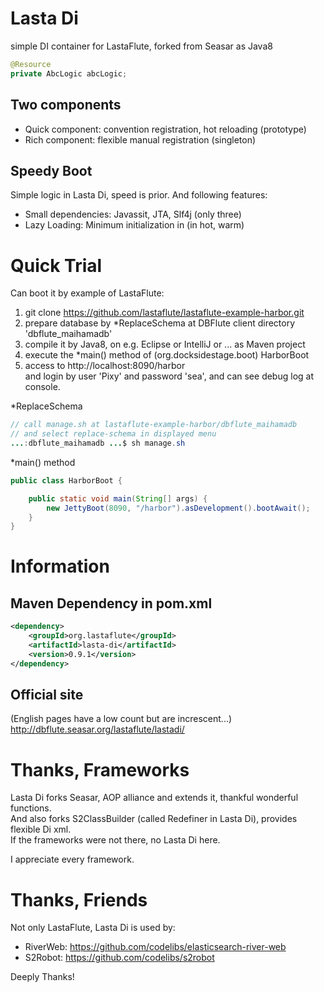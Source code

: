 Lasta Di
=======================
simple DI container for LastaFlute, forked from Seasar as Java8

```java
@Resource
private AbcLogic abcLogic;
```

## Two components
- Quick component: convention registration, hot reloading (prototype)
- Rich component: flexible manual registration (singleton)

## Speedy Boot
Simple logic in Lasta Di, speed is prior.
And following features:
- Small dependencies: Javassit, JTA, Slf4j (only three)
- Lazy Loading: Minimum initialization in (in hot, warm)

# Quick Trial
Can boot it by example of LastaFlute:

1. git clone https://github.com/lastaflute/lastaflute-example-harbor.git
2. prepare database by *ReplaceSchema at DBFlute client directory 'dbflute_maihamadb'  
3. compile it by Java8, on e.g. Eclipse or IntelliJ or ... as Maven project
4. execute the *main() method of (org.docksidestage.boot) HarborBoot
5. access to http://localhost:8090/harbor  
and login by user 'Pixy' and password 'sea', and can see debug log at console.

*ReplaceSchema
```java
// call manage.sh at lastaflute-example-harbor/dbflute_maihamadb
// and select replace-schema in displayed menu
...:dbflute_maihamadb ...$ sh manage.sh
```

*main() method
```java
public class HarborBoot {

    public static void main(String[] args) {
        new JettyBoot(8090, "/harbor").asDevelopment().bootAwait();
    }
}
```

# Information
## Maven Dependency in pom.xml
```xml
<dependency>
    <groupId>org.lastaflute</groupId>
    <artifactId>lasta-di</artifactId>
    <version>0.9.1</version>
</dependency>
```

## Official site
(English pages have a low count but are increscent...)
http://dbflute.seasar.org/lastaflute/lastadi/

# Thanks, Frameworks
Lasta Di forks Seasar, AOP alliance and extends it, thankful wonderful functions.  
And also forks S2ClassBuilder (called Redefiner in Lasta Di), provides flexible Di xml.  
If the frameworks were not there, no Lasta Di here.

I appreciate every framework.

# Thanks, Friends
Not only LastaFlute, Lasta Di is used by:
- RiverWeb: https://github.com/codelibs/elasticsearch-river-web
- S2Robot: https://github.com/codelibs/s2robot

Deeply Thanks!
